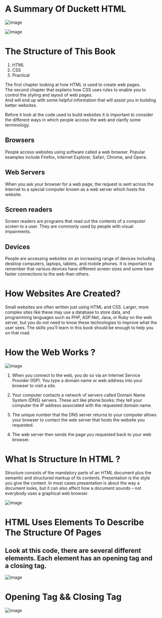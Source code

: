 # A Summary Of Duckett HTML 

![image](https://i.redd.it/m14hlniqyfz41.jpg)  

![image](https://emareye.com/mricfiles/uploads/2017/05/Introduction-862x414-2-862x414-min-862x414.png)

# The Structure of This Book
1. HTML
2. CSS
3. Practical

The first chapter looking at how HTML is used to
create web pages.   
The second chapter that explains how CSS
uses rules to enable you to
control the styling and layout
of web pages.  
And will end up with some helpful
information that will assist you in
building better websites.

Before it look at the code used to build
websites it is important to consider the
different ways in which people access the web
and clarify some terminology. 

## Browsers
People access websites using
software called a web browser.
Popular examples include
Firefox, Internet Explorer, Safari,
Chrome, and Opera.
## Web Servers
When you ask your browser for
a web page, the request is sent
across the Internet to a special
computer known as a web
server which hosts the website.
## Screen readers
Screen readers are programs
that read out the contents of a
computer screen to a user. They
are commonly used by people
with visual impairments.
## Devices
People are accessing websites
on an increasing range of devices
including desktop computers,
laptops, tablets, and mobile
phones. It is important to
remember that various devices
have different screen sizes and
some have faster connections to
the web than others.

# How Websites Are Created?
Small websites are often written
just using HTML and CSS.
Larger, more complex sites like
these may use a database to
store data, and programming
languages such as PHP, ASP.Net,
Java, or Ruby on the web server,
but you do not need to know
these technologies to improve
what the user sees. The skills
you'll learn in this book should be
enough to help you on that road.

# How the Web Works ?
![image](https://res.cloudinary.com/academind-gmbh/image/upload/f_auto,q_auto/c_limit,dpr_3.0,g_center,w_400/v1/academind.com/content/tutorials/how-the-web-works/how-the-web-works-big-picture)
1. When you connect to the web,
you do so via an Internet Service
Provider (ISP). You type a
domain name or web address
into your browser to visit a site.   

2. Your computer contacts a
network of servers called
Domain Name System (DNS)
servers. These act like phone
books; they tell your computer
the IP address associated with
the requested domain name.  

3. The unique number that the
DNS server returns to your
computer allows your browser
to contact the web server
that hosts the website you
requested.  

4. The web server then sends the
page you requested back to your
web browser.

# What Is Structure In HTML ?
Structure consists of the mandatory parts of an HTML document plus the semantic and structured markup of its contents. Presentation is the style you give the content. In most cases presentation is about the way a document looks, but it can also affect how a document sounds – not everybody uses a graphical web browser.

![image](https://stuyhsdesign.files.wordpress.com/2015/09/basic-structure.png)

# HTML Uses Elements To Describe The Structure Of Pages
## Look at this code, there are several different elements. Each element has an opening tag and a closing tag.
![image](https://csharpcorner.azureedge.net/UploadFile/75a48f/html-for-beginners/Images/2.PNG)


# Opening Tag && Closing Tag
![image](https://clearlydecoded.com/assets/images/posts/2017-09-04-anatomy-of-html-tag/simple-p-tag.png)